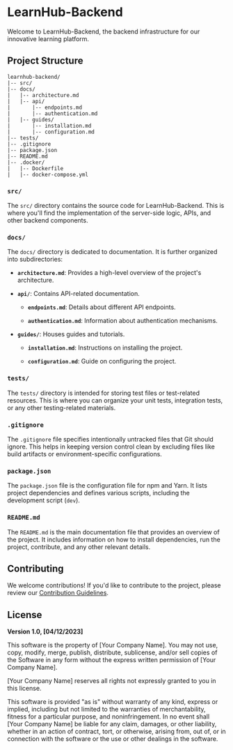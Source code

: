 # LearnHub-Backend

Welcome to LearnHub-Backend, the backend infrastructure for our innovative learning platform.

## Project Structure

```
learnhub-backend/
|-- src/
|-- docs/
|   |-- architecture.md
|   |-- api/
|       |-- endpoints.md
|       |-- authentication.md
|   |-- guides/
|       |-- installation.md
|       |-- configuration.md
|-- tests/
|-- .gitignore
|-- package.json
|-- README.md
|-- .docker/
|   |-- Dockerfile
|   |-- docker-compose.yml
```

### `src/`

The `src/` directory contains the source code for LearnHub-Backend. This is where you'll find the implementation of the server-side logic, APIs, and other backend components.

### `docs/`

The `docs/` directory is dedicated to documentation. It is further organized into subdirectories:

- **`architecture.md`**: Provides a high-level overview of the project's architecture.

- **`api/`**: Contains API-related documentation.

  - **`endpoints.md`**: Details about different API endpoints.

  - **`authentication.md`**: Information about authentication mechanisms.

- **`guides/`**: Houses guides and tutorials.

  - **`installation.md`**: Instructions on installing the project.

  - **`configuration.md`**: Guide on configuring the project.

### `tests/`

The `tests/` directory is intended for storing test files or test-related resources. This is where you can organize your unit tests, integration tests, or any other testing-related materials.

### `.gitignore`

The `.gitignore` file specifies intentionally untracked files that Git should ignore. This helps in keeping version control clean by excluding files like build artifacts or environment-specific configurations.

### `package.json`

The `package.json` file is the configuration file for npm and Yarn. It lists project dependencies and defines various scripts, including the development script (`dev`).

### `README.md`

The `README.md` is the main documentation file that provides an overview of the project. It includes information on how to install dependencies, run the project, contribute, and any other relevant details.

## Contributing

We welcome contributions! If you'd like to contribute to the project, please review our [Contribution Guidelines](CONTRIBUTING.md).

## License

**Version 1.0, [04/12/2023]**

This software is the property of [Your Company Name]. You may not use, copy, modify, merge, publish, distribute, sublicense, and/or sell copies of the Software in any form without the express written permission of [Your Company Name].

[Your Company Name] reserves all rights not expressly granted to you in this license.

This software is provided "as is" without warranty of any kind, express or implied, including but not limited to the warranties of merchantability, fitness for a particular purpose, and noninfringement. In no event shall [Your Company Name] be liable for any claim, damages, or other liability, whether in an action of contract, tort, or otherwise, arising from, out of, or in connection with the software or the use or other dealings in the software.


